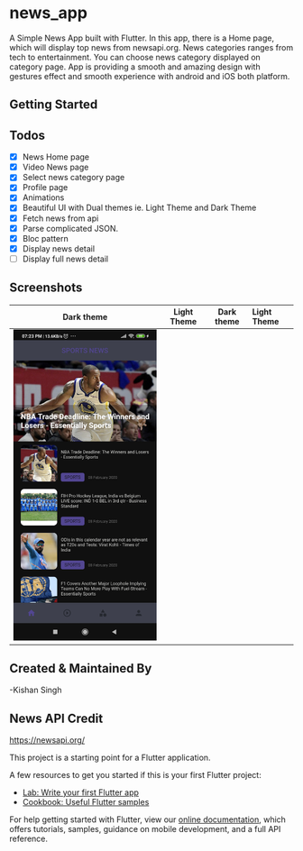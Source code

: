 # news_app

A Simple News App built with Flutter. In this app, there is a Home page, which will display top news from newsapi.org. News categories ranges from tech to entertainment. You can choose news category displayed on category page. App is providing a smooth and amazing design with gestures effect and smooth experience with android and iOS both platform.

## Getting Started

## Todos

- [x] News Home page
- [x] Video News page
- [x] Select news category page
- [x] Profile page
- [x] Animations
- [x] Beautiful UI with Dual themes ie. Light Theme and Dark Theme
- [x] Fetch news from api
- [x] Parse complicated JSON.
- [x] Bloc pattern
- [x] Display news detail
- [ ] Display full news detail

## Screenshots
Dark theme               |  Light Theme               | Dark theme               |  Light Theme
:-------------------------:|:-------------------------:|:-------------------------:|:-------------------------
![](https://github.com/KishanSingh1993/news_app/blob/master/screenshots/dark_1.jpg?raw=true)|

## Created & Maintained By

-Kishan Singh

## News API Credit
https://newsapi.org/

This project is a starting point for a Flutter application.

A few resources to get you started if this is your first Flutter project:

- [Lab: Write your first Flutter app](https://flutter.dev/docs/get-started/codelab)
- [Cookbook: Useful Flutter samples](https://flutter.dev/docs/cookbook)

For help getting started with Flutter, view our
[online documentation](https://flutter.dev/docs), which offers tutorials,
samples, guidance on mobile development, and a full API reference.
